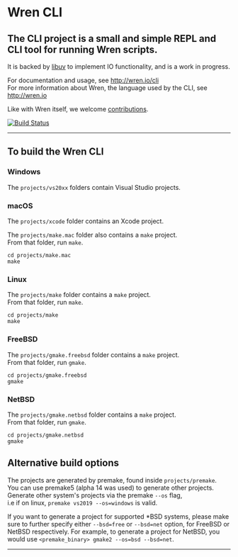 # Wren CLI

## The CLI project is a small and simple REPL and CLI tool for running Wren scripts.

It is backed by [libuv](http://libuv.org/) to implement IO functionality, and is a work in progress.

For documentation and usage, see http://wren.io/cli   
For more information about Wren, the language used by the CLI, see http://wren.io

Like with Wren itself, we welcome [contributions][contribute].

[contribute]: http://wren.io/contributing.html

[![Build Status](https://travis-ci.org/wren-lang/wren-cli.svg?branch=main)](https://travis-ci.org/wren-lang/wren-cli)

---

## To build the Wren CLI

### Windows

The `projects/vs20xx` folders contain Visual Studio projects. 

### macOS

The `projects/xcode` folder contains an Xcode project. 

The `projects/make.mac` folder also contains a `make` project.   
From that folder, run `make`.

`cd projects/make.mac`   
`make`

### Linux

The `projects/make` folder contains a `make` project.   
From that folder, run `make`.

`cd projects/make`   
`make`

### FreeBSD

The `projects/gmake.freebsd` folder contains a `make` project.   
From that folder, run `gmake`.

`cd projects/gmake.freebsd`   
`gmake`

### NetBSD

The `projects/gmake.netbsd` folder contains a `make` project.   
From that folder, run `gmake`.

`cd projects/gmake.netbsd`   
`gmake`

## Alternative build options

The projects are generated by premake, found inside `projects/premake`.   
You can use premake5 (alpha 14 was used) to generate other projects.   
Generate other system's projects via the premake `--os` flag,    
i.e if on linux, `premake vs2019 --os=windows` is valid.

If you want to generate a project for supported *BSD systems, please
make sure to further specify either `--bsd=free` or `--bsd=net` option,
for FreeBSD or NetBSD respectively. For example, to generate a project
for NetBSD, you would use `<premake_binary> gmake2 --os=bsd --bsd=net`.

---


